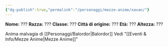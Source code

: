 ```yaml
---
{"dg-publish":true,"permalink":"/personaggi/mezze-anime/xavan/"}
---
```


**Nome:** ???
**Razza:** ???
**Classe:** ???
**Città di origine:** ???
**Età:** ???
**Altezza:** ???

Anima malvagia di [[Personaggi/Balordor\|Balordor]]   Vedi "[[Eventi & Info/Mezze Anime\|Mezze Anime]]"